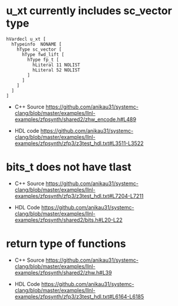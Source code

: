 
# u_xt currently includes sc_vector type

```
hVardecl u_xt [
  hTypeinfo  NONAME [
    hType sc_vector [
      hType fwd_lift [
        hType fp_t [
          hLiteral 11 NOLIST
          hLiteral 52 NOLIST
        ]
      ]
    ]
  ]
]
```

- C++ Source
https://github.com/anikau31/systemc-clang/blob/master/examples/llnl-examples/zfpsynth/shared2/zhw_encode.h#L489

- HDL code
https://github.com/anikau31/systemc-clang/blob/master/examples/llnl-examples/zfpsynth/zfp3/z3test_hdl.txt#L3511-L3522

# bits_t does not have tlast

- C++ Source
https://github.com/anikau31/systemc-clang/blob/master/examples/llnl-examples/zfpsynth/zfp3/z3test_hdl.txt#L7204-L7211

- HDL Code
https://github.com/anikau31/systemc-clang/blob/master/examples/llnl-examples/zfpsynth/shared2/bits.h#L20-L22

# return type of functions

- C++ Source
https://github.com/anikau31/systemc-clang/blob/master/examples/llnl-examples/zfpsynth/shared2/zhw.h#L39

- HDL Code
https://github.com/anikau31/systemc-clang/blob/master/examples/llnl-examples/zfpsynth/zfp3/z3test_hdl.txt#L6164-L6185
